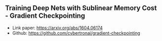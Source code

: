 ## Training Deep Nets with Sublinear Memory Cost -  Gradient Checkpointing
- Link paper: https://arxiv.org/abs/1604.06174
- Github: https://github.com/cybertronai/gradient-checkpointing